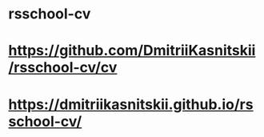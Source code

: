# rsschool-cv
# https://github.com/DmitriiKasnitskii/rsschool-cv/cv
# https://dmitriikasnitskii.github.io/rsschool-cv/
